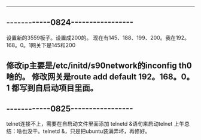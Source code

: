 ---------------------------------
------------0824-----------------
---------------------------------
设置新的3559板子。设置成200的。
现在有145、188、199、200。我在192。168。0。1网关下是145和200

修改ip主要是/etc/initd/s90network的inconfig th0啥的。
修改网关是route add default 192。168。0。1
都写到自启动项目里面。
---------------------------------
------------0825-----------------
---------------------------------
telnet连接不上，需要在自启动文件里面添加
telnetd &语句来启动telnet
上午总结：啥也没干。telnetd &，只是把ubuntu装满弄坏，再修好。
